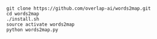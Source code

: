 <p style="text-align: center;"><span style="font-family:georgia,serif"><img alt="" src="https://raw.githubusercontent.com/overlap-ai/words2map/master/visualizations/architecture.png" /></span></p>

<p style="text-align: center;"><span style="font-family:georgia,serif"><img alt="" src="https://raw.githubusercontent.com/overlap-ai/words2map/master/visualizations/words2map_0.png" /></span></p>

```
git clone https://github.com/overlap-ai/words2map.git
cd words2map
./install.sh
source activate words2map
python words2map.py
```